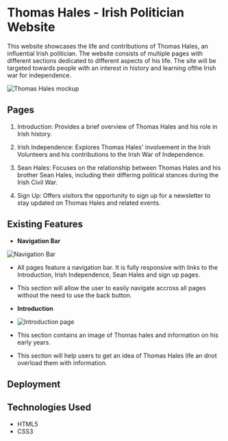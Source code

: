 # Thomas Hales - Irish Politician Website

This website showcases the life and contributions of Thomas Hales, an influential Irish politician. The website consists of multiple pages with different sections dedicated to different aspects of his life. The site will be targeted towards people with an interest in history and learning ofthe Irish war for independence.

![Thomas Hales mockup](/../main/assets/images/amiresponsive.jpg)

## Pages

1. Introduction: Provides a brief overview of Thomas Hales and his role in Irish history.

2. Irish Independence: Explores Thomas Hales' involvement in the Irish Volunteers and his contributions to the Irish War of Independence.

3. Sean Hales: Focuses on the relationship between Thomas Hales and his brother Sean Hales, including their differing political stances during the Irish Civil War.

4. Sign Up: Offers visitors the opportunity to sign up for a newsletter to stay updated on Thomas Hales and related events.

## Existing Features

- __Navigation Bar__

![Navigation Bar](/../main/assets/images/header.png)

- All pages feature a navigation bar. It is fully responsive with links to the Introduction, Irish Independence, Sean Hales and sign up pages.
- This section will allow the user to easily navigate accross all pages without the need to use the back button.

- __Introduction__

- ![Introduction page](/../main/assets/images/introduction.png)

- This section contains an image of Thomas hales and information on his early years.
- This section will help users to get an idea of Thomas Hales life an dnot overload them with information.

## Deployment

## Technologies Used

- HTML5
- CSS3
